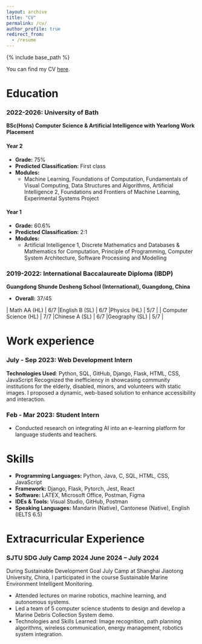 ```yaml
---
layout: archive
title: "CV"
permalink: /cv/
author_profile: true
redirect_from:
  - /resume
---
```


{% include base_path %}

You can find my CV [here](../assets/Le_Lyu_CV.pdf).

Education
======
### 2022-2026: University of Bath
**BSc(Hons) Computer Science & Artificial Intelligence with Yearlong Work Placement**

#### Year 2
- **Grade:** 75%
- **Predicted Classification:** First class
- **Modules:**
  - Machine Learning, Foundations of Computation, Fundamentals of Visual Computing, Data Structures and Algorithms, Artificial Intelligence 2, Foundations and Frontiers of Machine Learning, Experimental Systems Project

#### Year 1
- **Grade:** 60.6%
- **Predicted Classification:** 2:1
- **Modules:**
  - Artificial Intelligence 1, Discrete Mathematics and Databases & Mathematics for Computation, Principle of Programming, Computer System Architecture, Software Processing and Modelling

### 2019-2022: International Baccalaureate Diploma (IBDP)
**Guangdong Shunde Desheng School (International), Guangdong, China**

- **Overall:** 37/45

| Math AA (HL)          | 6/7       |English B (SL)        | 6/7       |Physics (HL)          | 5/7       |
| Computer Science (HL) | 7/7       |Chinese A (SL)        | 6/7       |Geography (SL)        | 5/7       |

Work experience
======
### July - Sep 2023: Web Development Intern
  **Technologies Used**: Python, SQL, GitHub, Django, Flask, HTML, CSS, JavaScript
  Recognized the inefficiency in showcasing community institutions for the elderly, disabled, minors, and volunteers with static images. I proposed a dynamic, web-based solution to enhance accessibility and interaction.
  

### Feb - Mar 2023: Student Intern
  * Conducted research on integrating AI into an e-learning platform for language students and teachers.

Skills
======
* **Programming Languages:** Python, Java, C, SQL, HTML, CSS, JavaScript
* **Framework:** Django, Flask, Pytorch, Jest, React
* **Software:** LATEX, Microsoft Office, Postman, Figma
* **IDEs & Tools:** Visual Studio, GitHub, Postman
* **Speaking Languages:** Mandarin (Native), Cantonese (Native), English (IELTS 6.5)


Extracurricular Experience
======
### **SJTU SDG July Camp 2024	June 2024 – July 2024**
 During Sustainable Development Goal July Camp at Shanghai Jiaotong University, China, I participated in the course Sustainable Marine Environment Intelligent Monitoring. 
*	Attended lectures on marine robotics, machine learning, and autonomous systems.
*	Led a team of 5 computer science students to design and develop a Marine Debris Collection System demo.
*	Technologies and Skills Learned: Image recognition, path planning algorithms, wireless communication, energy management, robotics system integration.
